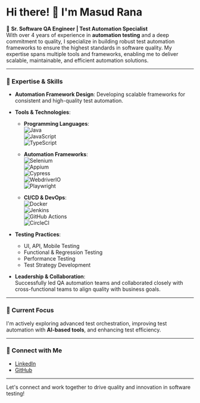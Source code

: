 # Hi there! 👋 I'm Masud Rana

🚀 **Sr. Software QA Engineer | Test Automation Specialist**  
With over 4 years of experience in **automation testing** and a deep commitment to quality, I specialize in building robust test automation frameworks to ensure the highest standards in software quality. My expertise spans multiple tools and frameworks, enabling me to deliver scalable, maintainable, and efficient automation solutions.

---

### 💼 Expertise & Skills

- **Automation Framework Design**: Developing scalable frameworks for consistent and high-quality test automation.
- **Tools & Technologies**:
  - **Programming Languages**:  
    ![Java](https://img.shields.io/badge/Java-007396?logo=java&logoColor=white)  
    ![JavaScript](https://img.shields.io/badge/JavaScript-F7DF1E?logo=javascript&logoColor=black)  
    ![TypeScript](https://img.shields.io/badge/TypeScript-007ACC?logo=typescript&logoColor=white)
    
  - **Automation Frameworks**:  
    ![Selenium](https://img.shields.io/badge/Selenium-43B02A?logo=selenium&logoColor=white)  
    ![Appium](https://img.shields.io/badge/Appium-1D8DF7?logo=appium&logoColor=white)  
    ![Cypress](https://img.shields.io/badge/Cypress-17202C?logo=cypress&logoColor=white)  
    ![WebdriverIO](https://img.shields.io/badge/WebdriverIO-EA5906?logo=webdriverio&logoColor=white)  
    ![Playwright](https://img.shields.io/badge/Playwright-2EAD33?logo=MicrosoftEdge&logoColor=white)

  - **CI/CD & DevOps**:  
    ![Docker](https://img.shields.io/badge/Docker-2496ED?logo=docker&logoColor=white)  
    ![Jenkins](https://img.shields.io/badge/Jenkins-D24939?logo=jenkins&logoColor=white)  
    ![GitHub Actions](https://img.shields.io/badge/GitHub_Actions-2088FF?logo=githubactions&logoColor=white)  
    ![CircleCI](https://img.shields.io/badge/CircleCI-343434?logo=circleci&logoColor=white)

- **Testing Practices**:  
  - UI, API, Mobile Testing  
  - Functional & Regression Testing  
  - Performance Testing  
  - Test Strategy Development  

- **Leadership & Collaboration**:  
  Successfully led QA automation teams and collaborated closely with cross-functional teams to align quality with business goals.

---

### 🌱 Current Focus
I'm actively exploring advanced test orchestration, improving test automation with **AI-based tools**, and enhancing test efficiency.

---

### 💬 Connect with Me
- [LinkedIn](https://www.linkedin.com/in/masudr2030/)
- [GitHub](https://github.com/ranam2030)

---

Let's connect and work together to drive quality and innovation in software testing!
